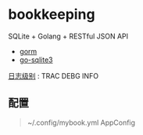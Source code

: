# bookkeeping

SQLite + Golang + RESTful JSON API

- [gorm](gorm.io/zh_CN/)
- [go-sqlite3](https://github.com/mattn/go-sqlite3)

[日志级别](https://github.com/wonderivan/logger) : TRAC DEBG INFO

## 配置

> ~/.config/mybook.yml AppConfig

